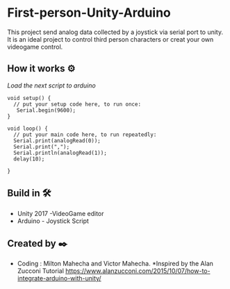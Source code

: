 # First-person-Unity-Arduino
This project send analog data collected by a joystick via serial port to unity. It is an ideal project to control third person characters or creat your own videogame control.  

## How it works ⚙️
_Load the next script to arduino_
```
void setup() {
  // put your setup code here, to run once:
   Serial.begin(9600);
}

void loop() {
  // put your main code here, to run repeatedly:
  Serial.print(analogRead(0));
  Serial.print(",");
  Serial.println(analogRead(1));
  delay(10);

}
```


## Build in 🛠️
* Unity 2017  -VideoGame editor
* Arduino - Joystick Script



## Created by ✒️
* Coding : Milton Mahecha and Victor Mahecha.
*Inspired by the Alan Zucconi Tutorial https://www.alanzucconi.com/2015/10/07/how-to-integrate-arduino-with-unity/

